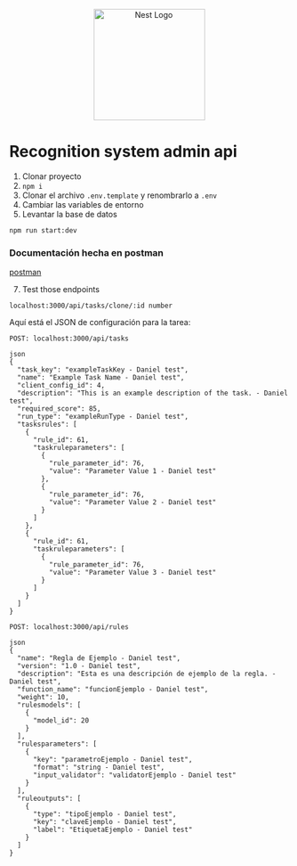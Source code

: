 <p align="center">
  <a href="http://nestjs.com/" target="blank"><img src="https://nestjs.com/img/logo-small.svg" width="200" alt="Nest Logo" /></a>
</p>


# Recognition system admin api

1. Clonar proyecto
2. ```npm i```
3. Clonar el archivo ```.env.template``` y renombrarlo a ```.env```
4. Cambiar las variables de entorno
5. Levantar la base de datos
```
npm run start:dev
```

### Documentación hecha en postman

[postman](https://documenter.getpostman.com/view/1864602/2sA3BgAFhQ)

7. Test those endpoints
```
localhost:3000/api/tasks/clone/:id number
```


Aquí está el JSON de configuración para la tarea:

```
POST: localhost:3000/api/tasks

json
{
  "task_key": "exampleTaskKey - Daniel test",
  "name": "Example Task Name - Daniel test",
  "client_config_id": 4,
  "description": "This is an example description of the task. - Daniel test",
  "required_score": 85,
  "run_type": "exampleRunType - Daniel test",
  "tasksrules": [
    {
      "rule_id": 61,
      "taskruleparameters": [
        {
          "rule_parameter_id": 76,
          "value": "Parameter Value 1 - Daniel test"
        },
        {
          "rule_parameter_id": 76,
          "value": "Parameter Value 2 - Daniel test"
        }
      ]
    },
    {
      "rule_id": 61,
      "taskruleparameters": [
        {
          "rule_parameter_id": 76,
          "value": "Parameter Value 3 - Daniel test"
        }
      ]
    }
  ]
}
```

```
POST: localhost:3000/api/rules

json
{
  "name": "Regla de Ejemplo - Daniel test",
  "version": "1.0 - Daniel test",
  "description": "Esta es una descripción de ejemplo de la regla. - Daniel test",
  "function_name": "funcionEjemplo - Daniel test",
  "weight": 10,
  "rulesmodels": [
    {
      "model_id": 20
    }
  ],
  "rulesparameters": [
    {
      "key": "parametroEjemplo - Daniel test",
      "format": "string - Daniel test",
      "input_validator": "validatorEjemplo - Daniel test"
    }
  ],
  "ruleoutputs": [
    {
      "type": "tipoEjemplo - Daniel test",
      "key": "claveEjemplo - Daniel test",
      "label": "EtiquetaEjemplo - Daniel test"
    }
  ]
}

```